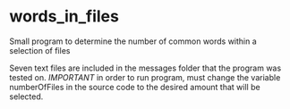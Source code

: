 # words_in_files
Small program to determine the number of common words within a selection of files

Seven text files are included in the messages folder that the program was tested on. *IMPORTANT* in order to run program,
must change the variable numberOfFiles in the source code to the desired amount that will be selected.
